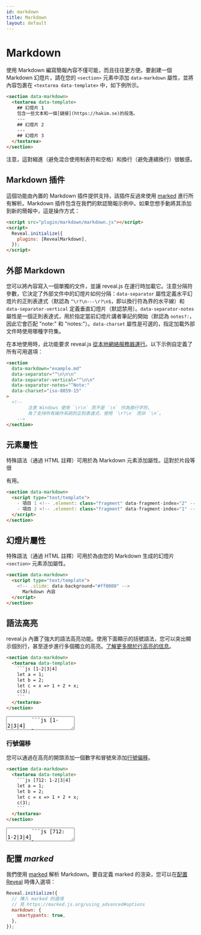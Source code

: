 ```yaml
---
id: markdown
title: Markdown
layout: default
---
```


# Markdown

使用 Markdown 編寫簡報內容不僅可能，而且往往更方便。要創建一個 Markdown 幻燈片，請在您的 `<section>` 元素中添加 `data-markdown` 屬性，並將內容包裹在 `<textarea data-template>` 中，如下例所示。

```html
<section data-markdown>
  <textarea data-template>
    ## 幻燈片 1
    包含一些文本和一個[鏈接](https://hakim.se)的段落。
    ---
    ## 幻燈片 2
    ---
    ## 幻燈片 3
  </textarea>
</section>
```

<div class="reveal reveal-example">
  <div class="slides">
    <section data-markdown data-separator="---">
        <script type="text/template">
## 幻燈片 1
包含一些文本和一個[鏈接](https://hakim.se)的段落。
---
## 幻燈片 2
---
## 幻燈片 3
        </script>
    </section>
  </div>
</div>

注意，這對縮進（避免混合使用制表符和空格）和換行（避免連續換行）很敏感。

## Markdown 插件

這個功能由內置的 Markdown 插件提供支持，該插件反過來使用 [marked](https://github.com/chjj/marked) 進行所有解析。Markdown 插件包含在我們的默認簡報示例中。如果您想手動將其添加到新的簡報中，這是操作方式：

```html
<script src="plugin/markdown/markdown.js"></script>
<script>
  Reveal.initialize({
    plugins: [RevealMarkdown],
  });
</script>
```

## 外部 Markdown

您可以將內容寫入一個單獨的文件，並讓 reveal.js 在運行時加載它。注意分隔符參數，它決定了外部文件中的幻燈片如何分隔：`data-separator` 屬性定義水平幻燈片的正則表達式（默認為 `^\r?\n---\r?\n$`，即以換行符為界的水平線）和 `data-separator-vertical` 定義垂直幻燈片（默認禁用）。`data-separator-notes` 屬性是一個正則表達式，用於指定當前幻燈片講者筆記的開始（默認為 `notes?:`，因此它會匹配 "note:" 和 "notes:"）。`data-charset` 屬性是可選的，指定加載外部文件時使用哪種字符集。

在本地使用時，此功能要求 reveal.js [從本地網絡服務器運行](/installation/#full-setup)。以下示例自定義了所有可用選項：

```html
<section
  data-markdown="example.md"
  data-separator="^\n\n\n"
  data-separator-vertical="^\n\n"
  data-separator-notes="^Note:"
  data-charset="iso-8859-15"
>
  <!--
        注意 Windows 使用 `\r\n` 而不是 `\n` 作為換行字符。
        為了支持所有操作系統的正則表達式，使用 `\r?\n` 而非 `\n`。
    -->
</section>
```

## 元素屬性

特殊語法（通過 HTML 註釋）可用於為 Markdown 元素添加屬性。這對於片段等很

有用。

```html
<section data-markdown>
  <script type="text/template">
    - 項目 1 <!-- .element: class="fragment" data-fragment-index="2" -->
    - 項目 2 <!-- .element: class="fragment" data-fragment-index="1" -->
  </script>
</section>
```

## 幻燈片屬性

特殊語法（通過 HTML 註釋）可用於為由您的 Markdown 生成的幻燈片 `<section>` 元素添加屬性。

```html
<section data-markdown>
  <script type="text/template">
    <!-- .slide: data-background="#ff0000" -->
      Markdown 內容
  </script>
</section>
```

## 語法高亮

reveal.js 內置了強大的語法高亮功能。使用下面顯示的括號語法，您可以突出顯示個別行，甚至逐步進行多個獨立的高亮。[了解更多關於行高亮的信息](/code/#line-numbers-highlights)。

````html
<section data-markdown>
  <textarea data-template>
    ```js [1-2|3|4]
    let a = 1;
    let b = 2;
    let c = x => 1 + 2 + x;
    c(3);
    ```
  </textarea>
</section>
````

<div class="reveal reveal-example">
  <div class="slides">
    <section data-markdown>
      <textarea data-template>
        ```js [1-2|3|4]
        let a = 1;
        let b = 2;
        let c = x => 1 + 2 + x;
        c(3);
        ```
      </textarea>
    </section>
  </div>
</div>

### 行號偏移

您可以通過在高亮的開頭添加一個數字和冒號來添加[行號偏移](/code/#line-number-offset-4.2.0)。

````html
<section data-markdown>
  <textarea data-template>
    ```js [712: 1-2|3|4]
    let a = 1;
    let b = 2;
    let c = x => 1 + 2 + x;
    c(3);
    ```
  </textarea>
</section>
````

<div class="reveal reveal-example">
  <div class="slides">
    <section data-markdown>
      <textarea data-template>
        ```js [712: 1-2|3|4]
        let a = 1;
        let b = 2;
        let c = x => 1 + 2 + x;
        c(3);
        ```
      </textarea>
    </section>
  </div>
</div>

## 配置 _marked_

我們使用 [marked](https://github.com/chjj/marked) 解析 Markdown。要自定義 marked 的渲染，您可以在[配置 Reveal](/config/) 時傳入選項：

```javascript
Reveal.initialize({
  // 傳入 marked 的選項
  // 見 https://marked.js.org/using_advanced#options
  markdown: {
    smartypants: true,
  },
});
```
